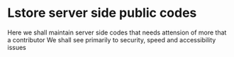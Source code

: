 Lstore server side public codes
======

Here we shall maintain server side codes that needs attension of more that a contributor
We shall see primarily to security, speed and accessibility issues

